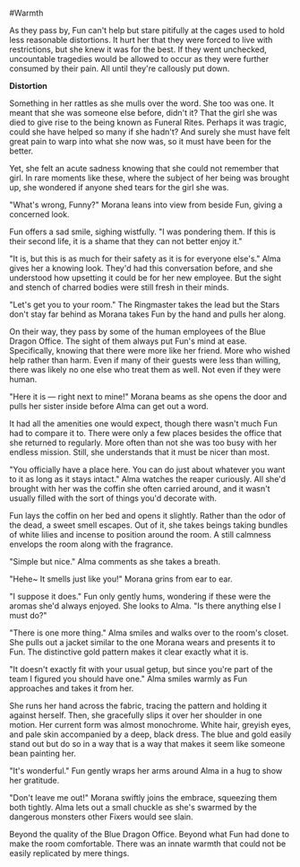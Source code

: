 #Warmth

As they pass by, Fun can't help but stare pitifully at the cages used to hold less reasonable distortions. It hurt her that they were forced to live with restrictions, but she knew it was for the best. If they went unchecked, uncountable tragedies would be allowed to occur as they were further consumed by their pain. All until they're callously put down.

**Distortion**

Something in her rattles as she mulls over the word. She too was one. It meant that she was someone else before, didn't it? That the girl she was died to give rise to the being known as Funeral Rites. Perhaps it was tragic, could she have helped so many if she hadn't? And surely she must have felt great pain to warp into what she now was, so it must have been for the better.

Yet, she felt an acute sadness knowing that she could not remember that girl. In rare moments like these, where the subject of her being was brought up, she wondered if anyone shed tears for the girl she was.

"What's wrong, Funny?" Morana leans into view from beside Fun, giving a concerned look.

Fun offers a sad smile, sighing wistfully. "I was pondering them. If this is their second life, it is a shame that they can not better enjoy it."

"It is, but this is as much for their safety as it is for everyone else's." Alma gives her a knowing look. They'd had this conversation before, and she understood how upsetting it could be for her new employee. But the sight and stench of charred bodies were still fresh in their minds.

"Let's get you to your room." The Ringmaster takes the lead but the Stars don't stay far behind as Morana takes Fun by the hand and pulls her along.

On their way, they pass by some of the human employees of the Blue Dragon Office. The sight of them always put Fun's mind at ease. Specifically, knowing that there were more like her friend. More who wished help rather than harm. Even if many of their guests were less than willing, there was likely no one else who treat them as well. Not even if they were human.

"Here it is — right next to mine!" Morana beams as she opens the door and pulls her sister inside before Alma can get out a word.

It had all the amenities one would expect, though there wasn't much Fun had to compare it to. There were only a few places besides the office that she returned to regularly. More often than not she was too busy with her endless mission. Still, she understands that it must be nicer than most.

"You officially have a place here. You can do just about whatever you want to it as long as it stays intact." Alma watches the reaper curiously. All she'd brought with her was the coffin she often carried around, and it wasn't usually filled with the sort of things you'd decorate with.

Fun lays the coffin on her bed and opens it slightly. Rather than the odor of the dead, a sweet smell escapes. Out of it, she takes beings taking bundles of white lilies and incense to position around the room. A still calmness envelops the room along with the fragrance.

"Simple but nice." Alma comments as she takes a breath.

"Hehe~ It smells just like you!" Morana grins from ear to ear.

"I suppose it does." Fun only gently hums, wondering if these were the aromas she'd always enjoyed. She looks to Alma. "Is there anything else I must do?"

"There is one more thing." Alma smiles and walks over to the room's closet. She pulls out a jacket similar to the one Morana wears and presents it to Fun. The distinctive gold pattern makes it clear exactly what it is.

"It doesn't exactly fit with your usual getup, but since you're part of the team I figured you should have one." Alma smiles warmly as Fun approaches and takes it from her.

She runs her hand across the fabric, tracing the pattern and holding it against herself. Then, she gracefully slips it over her shoulder in one motion. Her current form was almost monochrome. White hair, greyish eyes, and pale skin accompanied by a deep, black dress. The blue and gold easily stand out but do so in a way that is a way that makes it seem like someone bean painting her.

"It's wonderful." Fun gently wraps her arms around Alma in a hug to show her gratitude.

"Don't leave me out!" Morana swiftly joins the embrace, squeezing them both tightly. Alma lets out a small chuckle as she's swarmed by the dangerous monsters other Fixers would see slain.

Beyond the quality of the Blue Dragon Office. Beyond what Fun had done to make the room comfortable. There was an innate warmth that could not be easily replicated by mere things.